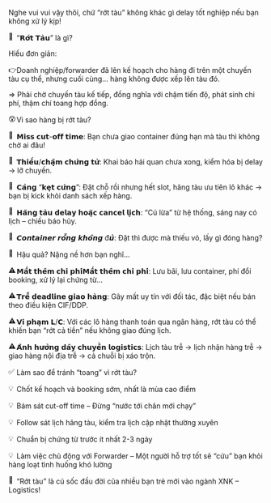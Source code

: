 Nghe vui vui vậy thôi, chứ “rớt tàu” không khác gì delay tốt nghiệp nếu
bạn không xử lý kịp!

<img src="media/image1.png" style="width:0.16667in;height:0.16667in"
alt="📌" />“𝗥𝗼̛́𝘁 𝗧𝗮̀𝘂” là gì?

Hiểu đơn giản:

<img src="media/image2.png" style="width:0.16667in;height:0.16667in"
alt="👉" />Doanh nghiệp/forwarder đã lên kế hoạch cho hàng đi trên một
chuyến tàu cụ thể, nhưng cuối cùng… hàng không được xếp lên tàu đó.

=\> Phải chờ chuyến tàu kế tiếp, đồng nghĩa với chậm tiến độ, phát sinh
chi phí, thậm chí toang hợp đồng.

<img src="media/image3.png" style="width:0.16667in;height:0.16667in"
alt="😵" />Vì sao hàng bị rớt tàu?

<img src="media/image4.png" style="width:0.16667in;height:0.16667in"
alt="🔹" />𝗠𝗶𝘀𝘀 𝗰𝘂𝘁-𝗼𝗳𝗳 𝘁𝗶𝗺𝗲: Bạn chưa giao container đúng hạn mà tàu
thì không chờ ai đâu!

<img src="media/image4.png" style="width:0.16667in;height:0.16667in"
alt="🔹" />𝗧𝗵𝗶𝗲̂́𝘂/𝗰𝗵𝗮̣̂𝗺 𝗰𝗵𝘂̛́𝗻𝗴 𝘁𝘂̛̀: Khai báo hải quan chưa xong, kiểm hóa bị
delay → lỡ chuyến.

<img src="media/image4.png" style="width:0.16667in;height:0.16667in"
alt="🔹" />𝗖𝗮̉𝗻𝗴 “𝗸𝗲̣𝘁 𝗰𝘂̛́𝗻𝗴”: Đặt chỗ rồi nhưng hết slot, hãng tàu ưu tiên
lô khác → bạn bị kick khỏi danh sách xếp hàng.

<img src="media/image4.png" style="width:0.16667in;height:0.16667in"
alt="🔹" />𝗛𝗮̃𝗻𝗴 𝘁𝗮̀𝘂 𝗱𝗲𝗹𝗮𝘆 𝗵𝗼𝗮̣̆𝗰 𝗰𝗮𝗻𝗰𝗲𝗹 𝗹𝗶̣𝗰𝗵: “Cú lừa” từ hệ thống, sáng
nay có lịch – chiều báo hủy.

<img src="media/image4.png" style="width:0.16667in;height:0.16667in"
alt="🔹" />𝘾𝙤𝙣𝙩𝙖𝙞𝙣𝙚𝙧 𝙧𝙤̂̃𝙣𝙜 𝙠𝙝𝙤̂𝙣𝙜 đ𝙪̉: Đặt thì được mà thiếu vỏ, lấy gì
đóng hàng?

<img src="media/image5.png" style="width:0.16667in;height:0.16667in"
alt="💸" />Hậu quả? Nặng nề hơn bạn nghĩ…

<img src="media/image6.png" style="width:0.16667in;height:0.16667in"
alt="⚠" />𝗠𝗮̂́𝘁 𝘁𝗵𝗲̂𝗺 𝗰𝗵𝗶 𝗽𝗵𝗶́𝗠𝗮̂́𝘁 𝘁𝗵𝗲̂𝗺 𝗰𝗵𝗶 𝗽𝗵𝗶́: Lưu bãi, lưu container, phí
đổi booking, xử lý lại chứng từ…

<img src="media/image6.png" style="width:0.16667in;height:0.16667in"
alt="⚠" />𝗧𝗿𝗲̂̃ 𝗱𝗲𝗮𝗱𝗹𝗶𝗻𝗲 𝗴𝗶𝗮𝗼 𝗵𝗮̀𝗻𝗴: Gây mất uy tín với đối tác, đặc biệt
nếu bán theo điều kiện CIF/DDP.

<img src="media/image6.png" style="width:0.16667in;height:0.16667in"
alt="⚠" />𝗩𝗶 𝗽𝗵𝗮̣𝗺 𝗟/𝗖: Với các lô hàng thanh toán qua ngân hàng, rớt tàu
có thể khiến bạn “rớt cả tiền” nếu không giao đúng lịch.

<img src="media/image6.png" style="width:0.16667in;height:0.16667in"
alt="⚠" />𝗔̉𝗻𝗵 𝗵𝘂̛𝗼̛̉𝗻𝗴 𝗱𝗮̂𝘆 𝗰𝗵𝘂𝘆𝗲̂̀𝗻 𝗹𝗼𝗴𝗶𝘀𝘁𝗶𝗰𝘀: Lịch tàu trễ → lịch nhận hàng
trễ → giao hàng nội địa trễ → cả chuỗi bị xáo trộn.

<img src="media/image7.png" style="width:0.16667in;height:0.16667in"
alt="✅" />Làm sao để tránh “toang” vì rớt tàu?

<img src="media/image8.png" style="width:0.16667in;height:0.16667in"
alt="💡" />Chốt kế hoạch và booking sớm, nhất là mùa cao điểm

<img src="media/image8.png" style="width:0.16667in;height:0.16667in"
alt="💡" />Bám sát cut-off time – Đừng “nước tới chân mới chạy”

<img src="media/image8.png" style="width:0.16667in;height:0.16667in"
alt="💡" />Follow sát lịch hãng tàu, kiểm tra lịch cập nhật thường xuyên

<img src="media/image8.png" style="width:0.16667in;height:0.16667in"
alt="💡" />Chuẩn bị chứng từ trước ít nhất 2-3 ngày

<img src="media/image8.png" style="width:0.16667in;height:0.16667in"
alt="💡" />Làm việc chủ động với Forwarder – Một người hỗ trợ tốt sẽ
“cứu” bạn khỏi hàng loạt tình huống khó lường

<img src="media/image9.png" style="width:0.16667in;height:0.16667in"
alt="📣" />“Rớt tàu” là cú sốc đầu đời của nhiều bạn trẻ mới vào ngành
XNK – Logistics!

